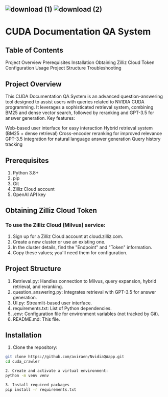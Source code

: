 ## ![download (1)](https://github.com/user-attachments/assets/f6c57ddc-2621-4d1f-b48e-9dd6666f85e5)                                                                         ![download (2)](https://github.com/user-attachments/assets/9bd300ba-1258-4117-9282-3322dedd1b42)

# CUDA Documentation QA System
## Table of Contents

Project Overview
Prerequisites
Installation
Obtaining Zilliz Cloud Token
Configuration
Usage
Project Structure
Troubleshooting

## Project Overview
This CUDA Documentation QA System is an advanced question-answering tool designed to assist users with queries related to NVIDIA CUDA programming. It leverages a sophisticated retrieval system, combining BM25 and dense vector search, followed by reranking and GPT-3.5 for answer generation.
Key features:

Web-based user interface for easy interaction
Hybrid retrieval system (BM25 + dense retrieval)
Cross-encoder reranking for improved relevance
GPT-3.5 integration for natural language answer generation
Query history tracking

## Prerequisites

1. Python 3.8+
2. pip
3. Git
4. Zilliz Cloud account
5. OpenAI API key

## Obtaining Zilliz Cloud Token
### To use the Zilliz Cloud (Milvus) service:

1. Sign up for a Zilliz Cloud account at cloud.zilliz.com.
2. Create a new cluster or use an existing one.
3. In the cluster details, find the "Endpoint" and "Token" information.
4. Copy these values; you'll need them for configuration.

## Project Structure

1. Retrieval.py: Handles connection to Milvus, query expansion, hybrid retrieval, and reranking.
2. question_answering.py: Integrates retrieval with GPT-3.5 for answer generation.
3. UI.py: Streamlit-based user interface.
4. requirements.txt: List of Python dependencies.
5. .env: Configuration file for environment variables (not tracked by Git).
6. README.md: This file.

## Installation

1. Clone the repository:
```bash
git clone https://github.com/aviraen/NvidiaQAapp.git
cd cuda_crawler

2. Create and activate a virtual environment:
python -m venv venv

3. Install required packages
pip install -r requirements.txt





